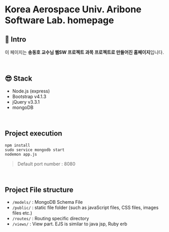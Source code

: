 # Korea Aerospace Univ. Aribone Software Lab. homepage

## :mega: Intro
이 페이지는 **송동호 교수님 웹SW 프로젝트 과목 프로젝트로 만들어진 홈페이지**입니다. <br>

<br>

## 😎 Stack
- Node.js (express)
- Bootstrap v4.1.3
- jQuery v3.3.1
- mongoDB
<br>

## Project execution
```
npm install
sudo service mongodb start
nodemon app.js
```
>Default port number : 8080

<br>

## Project File structure
- ```/models/``` : MongoDB Schema File
- ```/public/``` : static file folder (such as javaScript files, CSS files, images files etc.)
- ```/routes/``` : Routing specific directory
- ```/views/``` : View part. EJS is similar to java jsp, Ruby erb
